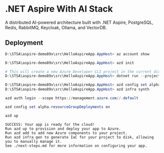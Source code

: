 # .NET Aspire With AI Stack

A distributed AI-powered architecture built with .NET Aspire, PostgreSQL, Redis, RabbitMQ, Keycloak, Ollama, and VectorDB.

## Deployment

```powershell
D:\STSA\aspire-demo89x\src\HelloAspireApp.AppHost> az account show

D:\STSA\aspire-demo89x\src\HelloAspireApp.AppHost> azd init

# This will create a new Azure Developer CLI project in the current directory.
D:\STSA\aspire-demo89x\src\HelloAspireApp.AppHost> dotnet run --project .\HelloAspireApp.AppHost.csproj --publisher manifest --output-path ./aspire-manifest.json

D:\STSA\aspire-demo89x\src\HelloAspireApp.AppHost> azd config set alpha.infraSynth on
D:\STSA\aspire-demo89x\src\HelloAspireApp.AppHost> azd infra synth

azd auth login --scope https://management.azure.com//.default

azd config set alpha.resourceGroupDeployments on

azd up
```

```text
SUCCESS: Your app is ready for the cloud!
Run azd up to provision and deploy your app to Azure.
Run azd add to add new Azure components to your project.
Run azd infra gen to generate IaC for your project to disk, allowing you to manually manage it.
See ./next-steps.md for more information on configuring your app.
```
